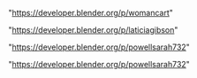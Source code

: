"https://developer.blender.org/p/womancart"

"https://developer.blender.org/p/laticiagibson"

"https://developer.blender.org/p/powellsarah732"

 
"https://developer.blender.org/p/powellsarah732"


 
